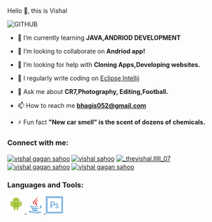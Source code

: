  Hello  👋, this is Vishal
 


![GITHUB](https://user-images.githubusercontent.com/78494000/119271746-7900c100-bc20-11eb-81e7-4becdae61c2e.jpg)


- 🌱 I’m currently learning **JAVA,ANDRIOD DEVELOPMENT**

- 👯 I’m looking to collaborate on **Andriod app!**

- 🤝 I’m looking for help with **Cloning Apps,Developing websites.**

- 📝 I regularly write coding on [Eclipse,Intellij](Eclipse,Intellij)

- 💬 Ask me about **CR7,Photography, Editing,Football.** 

- 📫 How to reach me **bhagis052@gmail.com**

- ⚡ Fun fact **"New car smell" is the scent of dozens of chemicals.**

<h3 align="left">Connect with me:</h3>
<p align="left">
<a href="https://linkedin.com/in/vishal gagan sahoo" target="blank"><img align="center" src="https://raw.githubusercontent.com/rahuldkjain/github-profile-readme-generator/neutral-icons/src/images/icons/Social/linked-in-alt.svg" alt="vishal gagan sahoo" height="30" width="40" /></a>
<a href="https://fb.com/vishal sahoo" target="blank"><img align="center" src="https://raw.githubusercontent.com/rahuldkjain/github-profile-readme-generator/neutral-icons/src/images/icons/Social/facebook.svg" alt="vishal sahoo" height="30" width="40" /></a>
<a href="https://instagram.com/_thevishal.lllll_07" target="blank"><img align="center" src="https://raw.githubusercontent.com/rahuldkjain/github-profile-readme-generator/neutral-icons/src/images/icons/Social/instagram.svg" alt="_thevishal.lllll_07" height="30" width="40" /></a>
<a href="https://www.hackerrank.com/vishal gagan sahoo" target="blank"><img align="center" src="https://raw.githubusercontent.com/rahuldkjain/github-profile-readme-generator/neutral-icons/src/images/icons/Social/hackerrank.svg" alt="vishal gagan sahoo" height="30" width="40" /></a>
<a href="https://auth.geeksforgeeks.org/user/vishal gagan sahoo" target="blank"><img align="center" src="https://raw.githubusercontent.com/rahuldkjain/github-profile-readme-generator/neutral-icons/src/images/icons/Social/geeks-for-geeks.svg" alt="vishal gagan sahoo" height="30" width="40" /></a>
</p>

<h3 align="left">Languages and Tools:</h3>
<p align="left"> <a href="https://developer.android.com" target="_blank"> <img src="https://raw.githubusercontent.com/devicons/devicon/master/icons/android/android-original-wordmark.svg" alt="android" width="40" height="40"/> </a> <a href="https://www.java.com" target="_blank"> <img src="https://raw.githubusercontent.com/devicons/devicon/master/icons/java/java-original.svg" alt="java" width="40" height="40"/> </a> <a href="https://www.photoshop.com/en" target="_blank"> <img src="https://raw.githubusercontent.com/devicons/devicon/master/icons/photoshop/photoshop-line.svg" alt="photoshop" width="40" height="40"/> </a> </p>


